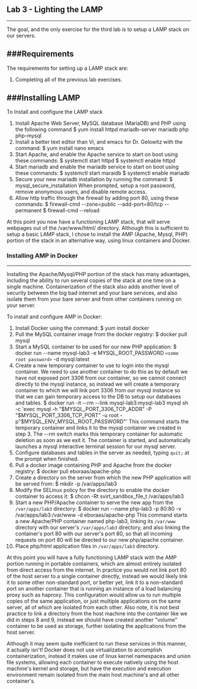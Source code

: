 ## Lab 3 - Lighting the LAMP
-----
The goal, and the only exercise for the third lab is to setup a LAMP stack on our servers.

###Requirements
------------------------

The requirements for setting up a LAMP stack are:
1. Completing all of the previous lab exercises.
	
###Installing LAMP
----------------

To Install and configure the LAMP stack
1. Install Apache Web Server, MySQL database (MariaDB) and PHP using the following command
		$ yum install httpd mariadb-server mariadb php php-mysql
2. Install a better text editor than Vi, and emacs for Dr. Gelowitz with the command:
		$ yum install nano emacs
3. Start Apache, and enable the Apache service to start on boot using these commands:
		$ systemctl start httpd
		$ systemctl enable httpd
4. Start mariadb and enable the mariadb service to start on boot using these commands:
		$ systemctl start maraidb
		$ systemctl enable mariadb
5. Secure your new mariadb installation by running the command:
		$ mysql_secure_installation
	When prompted, setup a root password, remove anonymous users, and disable remote access.
4. Allow http traffic through the firewall by adding port 80, using these commands:
		$ firewall-cmd --zone=public --add-port=80/tcp --permanent
		$ firewall-cmd --reload

At this point you now have a functioning LAMP stack, that will serve webpages out of the /var/www/html/ directory.
Although this is sufficient to setup a basic LAMP stack, I chose to install the AMP (Apache, Mysql, PHP) portion of the stack in an alternative way, using linux containers and Docker.


### Installing AMP in Docker
--------------------------------------

Installing the Apache/Mysql/PHP portion of the stack has many advantages, including the ability to run several copies of the stack at one time on a single machine. Containerization of the stack also adds another level of security between the big bad internet and your bare services, and also isolate  them from your bare server and from other containers running on your server.

To install and configure AMP in Docker:
1. Install Docker using the command:
		$ yum install docker
2. Pull the MySQL container image from the docker registry:
		$ docker pull mysql
3. Start a MySQL container to be used for our new PHP application:
		$ docker run --name mysql-lab3 -e MYSQL_ROOT_PASSWORD `<some root password>` -d mysql:latest
4. Create a new temporary container to use to login into the mysql container. We need to use another container to do this as by default we have not exposed port 3306 from our container, so we cannot connect directly to the mysql instance, so instead we will create a temporary container to which we will link port 3306 from our mysql instance so that we can gain temporary access to the DB to setup our databases and tables.
		$ docker run -it --rm --link mysql-lab3:mysql-lab3 mysql sh -c 'exec mysql -h "$MYSQL_PORT_3306_TCP_ADDR" -P "$MYSQL_PORT_3306_TCP_PORT" -u root -p"$MYSQL_ENV_MYSQL_ROOT_PASSWORD"'
	This command starts the temporary container and links it to the mysql container we created in step 3. The --rm switch marks this temporary container for automatic deletion as soon as we exit it. The container is started, and automatically launches a mysql interactive terminal session for our mysql server.
5. Configure databases and tables in the server as needed, typing `quit;` at the prompt when finished.
6. Pull a docker image containing PHP and Apache from the docker registry:
		$ docker pull eboraas/apache-php
7. Create a directory on the server from which the new PHP application will be served from:
		$ mkdir -p /var/apps/lab3
8. Modify the SELinux policy for the directory to enable the docker container to access it:
		$ chcon -Rt svirt_sandbox_file_t /var/apps/lab3
9. Start a new PHP/Apache container to serve the new app from the `/var/apps/lab3` directory:
		$ docker run --name php-lab3 -p 80:80 -v /var/apps/lab3:/var/www -d eboraas/apache-php
This command starts a new Apache/PHP container named php-lab3, linking its `/var/www` directory with our server's `/var/apps/lab3` directory, and also linking the container's port 80 with our server's port 80, so that all incoming requests on port 80 will be directed to our new php/apache container.
10. Place php/html application files in `/var/apps/lab3` directory.

At this point you will have a fully functioning LAMP stack with the AMP portion running in portable containers, which are almost entirely isolated from direct access from the internet. In practice you would not link port 80 of the host server to a single container directly, instead we would likely link it to some other non-standard port, or better yet, link it to a non-standard port on another container that is running an instance of a load balancing proxy such as haproxy. This configuration would allow us to run multiple copies of the same application, or just multiple applications on the same server, all of which are isolated from each other. Also note, it is not best practice to link a directory from the host machine into the container like we did in steps 8 and 9, instead we should have created another "volume" container to be used as storage, further isolating the applications from the host server. 

Although it may seem quite inefficient to run these services in this manner, it actually isn't! Docker does not use virtualization to accomplish containerization, instead it makes use of linux kernel namespaces and union file systems, allowing each container to execute natively using the host machine's kernel and storage, but have the execution and execution environment remain isolated from the main host machine's and all other container's.

